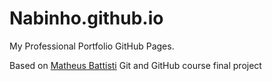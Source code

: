 # Nabinho.github.io

My Professional Portfolio GitHub Pages.

Based on [Matheus Battisti](https://github.com/matheusbattisti) Git and GitHub course final project
